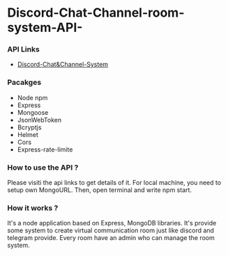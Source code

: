 # Discord-Chat-Channel-room-system-API-

### API Links
* [Discord-Chat&Channel-System](https://discord-system-jaifan.herokuapp.com/)

### Pacakges
* Node npm
* Express
* Mongoose
* JsonWebToken
* Bcryptjs
* Helmet
* Cors
* Express-rate-limite

### How to use the API ?
Please visiti the api links to get details of it. For local machine, you need to setup own MongoURL. Then, open terminal and write npm start.

### How it works ?
It's a node application based on Express, MongoDB libraries. It's provide some system to create virtual communication room just like discord and telegram provide. Every room have an admin who can manage the room system.


